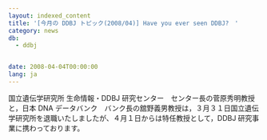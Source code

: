 ```yaml
---
layout: indexed_content
title: '[今月の DDBJ トピック(2008/04)] Have you ever seen DDBJ?　'
category: news
db:
  - ddbj


date: 2008-04-04T00:00:00
lang: ja
---
```


国立遺伝学研究所 生命情報・DDBJ 研究センター　センター長の菅原秀明教授と，日本 DNA データバンク　バンク長の舘野義男教授は，３月３１日国立遺伝学研究所を退職いたしましたが、４月１日からは特任教授として，DDBJ 研究事業に携わっております。
